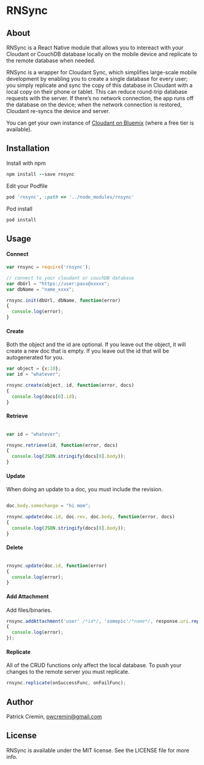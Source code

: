 # RNSync

## About

RNSync is a React Native module that allows you to intereact with your Cloudant or CouchDB database locally on the mobile device and replicate to the remote database when needed.

RNSync is a wrapper for Cloudant Sync, which simplifies large-scale mobile development by enabling you to create a single database for every user; you simply replicate and sync the copy of this database in Cloudant with a local copy on their phone or tablet. This can reduce round-trip database requests with the server. If there’s no network connection, the app runs off the database on the device; when the network connection is restored, Cloudant re-syncs the device and server.

You can get your own instance of [Cloudant on Bluemix](https://console.ng.bluemix.net/catalog/services/cloudant-nosql-db/) (where a free tier is available).

## Installation

Install with npm
```ruby
npm install --save rnsync
```

Edit your Podfile
```ruby
pod 'rnsync', :path => '../node_modules/rnsync'
```

Pod install
```ruby
pod install
```

## Usage

#### Connect
```javascript
var rnsync = require('rnsync');

// connect to your cloudant or couchDB database
var dbUrl = "https://user:pass@xxxxx";
var dbName = "name_xxxx";

rnsync.init(dbUrl, dbName, function(error)
{
  console.log(error);
}
```

#### Create

Both the object and the id are optional.  If you leave out the object, it will create a new doc that is empty.  If you leave
out the id that will be autogenerated for you.
```javascript
var object = {x:10};
var id = "whatever";

rnsync.create(object, id, function(error, docs)
{
  console.log(docs[0].id);
}
```

#### Retrieve

```javascript

var id = "whatever";

rnsync.retrieve(id, function(error, docs)
{
  console.log(JSON.stringify(docs[0].body));
}
```

#### Update

When doing an update to a doc, you must include the revision.

```javascript

doc.body.somechange = "hi mom";

rnsync.update(doc.id, doc.rev, doc.body, function(error, docs)
{
  console.log(JSON.stringify(docs[0].body));
}
```

#### Delete

```javascript

rnsync.update(doc.id, function(error)
{
  console.log(error);
}
```

#### Add Attachment

Add files/binaries.

```javascript
rnsync.addAttachment('user' /*id*/, 'somepic'/*name*/, response.uri.replace('file://', '') /*uri*/, 'image/jpeg' /*type*/, function(error, docs)
{
  console.log(error);
});
```

#### Replicate

All of the CRUD functions only affect the local database.  To push your changes to the remote server you must replicate.

```javascript
rnsync.replicate(onSuccessFunc, onFailFunc);
```

## Author

Patrick Cremin, pwcremin@gmail.com

## License

RNSync is available under the MIT license. See the LICENSE file for more info.
